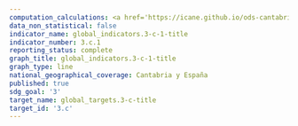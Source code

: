 ```yaml
---
computation_calculations: <a href='https://icane.github.io/ods-cantabria/assets/pdf/3.c.1.1.pdf' target='_blank'>Densidad y distribución del personal sanitario</a><br><a href='https://icane.github.io/ods-cantabria/assets/pdf/3.c.1.2.pdf' target='_blank'>Densidad y distribución del personal sanitario</a><br><a href='https://icane.github.io/ods-cantabria/assets/pdf/3.c.1.3.pdf' target='_blank'>Densidad y distribución del personal sanitario</a><br><a href='https://icane.github.io/ods-cantabria/assets/pdf/3.c.1.4.pdf' target='_blank'>Densidad y distribución del personal sanitario</a>
data_non_statistical: false
indicator_name: global_indicators.3-c-1-title
indicator_number: 3.c.1
reporting_status: complete
graph_title: global_indicators.3-c-1-title
graph_type: line
national_geographical_coverage: Cantabria y España
published: true
sdg_goal: '3'
target_name: global_targets.3-c-title
target_id: '3.c'
---
```

